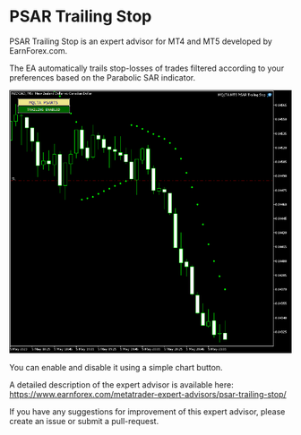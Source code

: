 # PSAR Trailing Stop

PSAR Trailing Stop is an expert advisor for MT4 and MT5 developed by EarnForex.com.

The EA automatically trails stop-losses of trades filtered according to your preferences based on the Parabolic SAR indicator.

![PSAR Trailing Stop - an example of its work in MetaTrader 5](https://github.com/EarnForex/PSAR-Trailing-Stop/blob/main/README_Images/psar-trailing-stop-mt5-ea.png)

You can enable and disable it using a simple chart button.

A detailed description of the expert advisor is available here: https://www.earnforex.com/metatrader-expert-advisors/psar-trailing-stop/

If you have any suggestions for improvement of this expert advisor, please create an issue or submit a pull-request.
